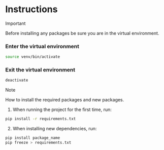 # Instructions

> [!IMPORTANT]
> Before installing any packages be sure you are in the virtual environment.

### Enter the virtual environment
```bash
source venv/bin/activate
```
### Exit the virtual environment

```bash
deactivate
```

> [!NOTE]
> How to install the required packages and new packages.

1) When running the project for the first time, run:

```bash
pip install -r requirements.txt
```
2) When installing new dependencies, run:
```bash
pip install package_name
pip freeze > requirements.txt
```
